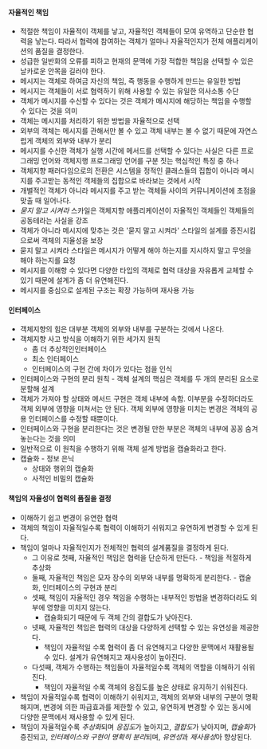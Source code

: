 #### 자율적인 책임
* 적절한 책임이 자율적이 객체를 낳고, 자율적인 객체들이 모여 유역하고 단순한 협력을 낳는다. 따라서 협력에 참여하는 객체가 얼마나 자율적인지가 전체 애플리케이션의 품질을 결정한다.
* 성급한 일반화의 오류를 피하고 현재의 문맥에 가장 적합한 책임을 선택할 수 있은 날카로운 안목을 길러야 한다.
* 메시지는 객체로 하여금 자신의 책임, 즉 행동을 수행하게 만드는 유일한 방법
* 메시지는 객체들이 서로 협력하기 위해 사용할 수 있는 유일한 의사소통 수단
* 객체가 메시지를 수신할 수 있다는 것은 객체가 메시지에 해당하는 책임을 수행할 수 있다는 것을 의미
* 객체는 메시지를 처리하기 위한 방법을 자율적으로 선택
* 외부의 객체는 메시지를 관해서만 볼 수 있고 객체 내부는 볼 수 없기 때문에 자연스럽게 객체의 외부와 내부가 분리
* 메시지를 수신한 객체가 실행 시간에 메서드를 선택할 수 있다는 사실은 다른 프로그래밍 언어와 객체지행 프로그래밍 언어를 구분 짓는 핵심적인 특징 중 하나
* 객체지향 패러다임으로의 전환은 시스템을 정적인 클래스들의 집합이 아니라 메시지를 주고받는 동적인 객체들의 집합으로 바라보는 것에서 시작
* 개별적인 객체가 아니라 메시지를 주고 받는 객체들 사이의 커뮤니케이션에 초점을 맞출 때 일어나다.
* *묻지 말고 시켜라* 스카일은 객체지향 애플리케이션이 자율적인 객체들인 객체들의 공동테라는 사실을 강조
* 객체가 아니라 메시지에 맞추는 것은 '묻지 말고 시켜라' 스타일의 설계를 증진시킴으로써 객체의 지율성을 보장
* 묻지 말고 시켜라 스타일은 메시지가 어떻게 해야 하는지를 지시하지 말고 무엇을 해야 하는지를 요청
* 메시지를 이해항 수 있다면 다양한 타입의 객체로 협력 대상을 자유롭게 교체할 수 있기 때문에 설계가 좀 더 유연해진다.
* 메시지를 중심으로 설계된 구조는 확장 가능하며 재사용 가능
#### 인터페이스
* 객체지향의 힘은 대부분 객체의 외부와 내부를 구분하는 것에서 나온다.
* 객체지향 사고 방식을 이해하기 위한 세가지 원칙
  * 좀 더 추상적인인터페이스
  * 최소 인터페이스
  * 인터페이스의 구현 간에 차이가 있다는 점을 인식
* 인터페이스와 구현의 분리 원칙 - 객체 설계의 핵심은 객체를 두 개의 분리된 요소로 분할해 설계
* 객체가 가져야 할 상태와 메서드 구현은 객체 내부에 속함. 이부분을 수정하더라도 객체 외부에 영향을 미쳐서는 안 된다. 객체 외부에 영향을 미치는 변경은 객체의 공용 인터페이스를 수정할 때뿐이다.
* 인터페이스와 구현을 분리한다는 것은 변경될 만한 부분은 객체의 내부에 꽁꽁 숨겨 놓는다는 것을 의미
* 일반적으로 이 원칙을 수행하기 위해 객체 설계 방법을 캡슐화라고 한다.
* 캡슐화 - 정보 은닉
  * 상태와 행위의 캡슐화
  * 사적인 비밀의 캡슐화
#### 책임의 자율성이 협력의 품질을 결정
* 이해하기 쉽고 변경이 유연한 협력
* 객체의 책임이 자율적일수록 협력이 이해하기 쉬워지고 유연하게 변경할 수 있게 된다.
* 책임이 얼마나 자율적인지가 전체적인 협력의 설계품질을 결정하게 된다.
  * 그 이유로 첫째, 자율적인 책임은 협력을 단순하게 만든다. - 책임을 적절하게 추상화
  * 둘째, 자율적인 책임은 모자 장수의 외부와 내부를 명확하게 분리한다. - 캡술화, 인터페이스의 구현과 분리
  * 셋째, 책임이 자율적인 경우 책임을 수행하는 내부적인 방법을 변경하더라도 외부에 영향을 미치지 않는다.
    * 캡슐화되기 때문에 두 객체 간의 결합도가 낮아진다.
  * 넷째, 자율적인 책임은 협력의 대상을 다양하게 선택할 수 있는 유연성을 제공한다.
    * 책임이 자율적일 수록 협력이 좀 더 유연해지고 다양한 문맥에서 재활용될 수 있다. 설계가 유연해지고 재사용성이 높아진다.
  * 다섯째, 객체가 수행하는 책임들이 자율적일수록 객체의 역할을 이해하기 쉬워진다.
    * 책임이 자율적일 수록 객체의 응집도를 높은 상태로 유지하기 쉬워진다.
* 책임이 자율적일수록 협력이 이해하기 쉬워지고, 객체의 외부와 내부의 구분이 명확해지며, 변경에 의한 파급효과를 제한할 수 있고, 유연하게 변경할 수 있는 동시에 다양한 문맥에서 재사용할 수 있게 된다.
* 책임이 자율적일수록 *추상화*되며 *응집도*가 높아지고, *결합도*가 낮아지며, *캡슐화*가 증진되고, *인터페이스와 구현이 명확히 분리*되며, *유연성*과 *재사용성*아 향상된다.
